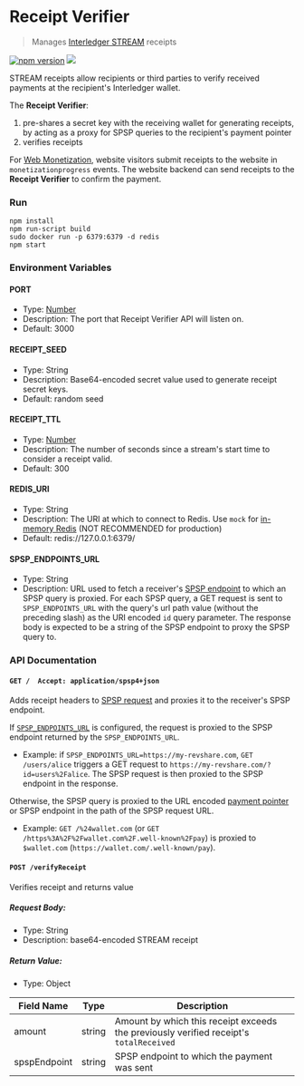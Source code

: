 # Receipt Verifier
> Manages [Interledger STREAM](https://interledger.org/rfcs/0029-stream/) receipts

[![npm version](https://badge.fury.io/js/%40coil%2Freceipt-verifier.svg)](https://badge.fury.io/js/%40coil%2Freceipt-verifier)
![](https://github.com/wilsonianb/receipt-verifier/workflows/Node.js%20CI/badge.svg)

STREAM receipts allow recipients or third parties to verify received payments at the recipient's Interledger wallet.

The **Receipt Verifier**:

1. pre-shares a secret key with the receiving wallet for generating receipts, by acting as a proxy for SPSP queries to the recipient's payment pointer
2. verifies receipts

For [Web Monetization](https://github.com/interledger/rfcs/blob/master/0028-web-monetization/0028-web-monetization.md), website visitors submit receipts to the website in `monetizationprogress` events. The website backend can send receipts to the **Receipt Verifier** to confirm the payment.

### Run

```
npm install
npm run-script build
sudo docker run -p 6379:6379 -d redis
npm start
```

### Environment Variables

#### PORT
* Type: [Number](https://developer.mozilla.org/en-US/docs/Web/JavaScript/Reference/Global_Objects/Number)
* Description: The port that Receipt Verifier API will listen on.
* Default: 3000

#### RECEIPT_SEED
* Type: String
* Description: Base64-encoded secret value used to generate receipt secret keys.
* Default: random seed

#### RECEIPT_TTL
* Type: [Number](https://developer.mozilla.org/en-US/docs/Web/JavaScript/Reference/Global_Objects/Number)
* Description: The number of seconds since a stream's start time to consider a receipt valid.
* Default: 300

#### REDIS_URI
* Type: String
* Description: The URI at which to connect to Redis. Use `mock` for [in-memory Redis](https://www.npmjs.com/package/ioredis-mock) (NOT RECOMMENDED for production)
* Default: redis://127.0.0.1:6379/

#### SPSP_ENDPOINTS_URL
* Type: String
* Description: URL used to fetch a receiver's [SPSP endpoint](https://interledger.org/rfcs/0009-simple-payment-setup-protocol/) to which an SPSP query is proxied.
For each SPSP query, a GET request is sent to `SPSP_ENDPOINTS_URL` with the query's url path value (without the preceding slash) as the URI encoded `id` query parameter.
The response body is expected to be a string of the SPSP endpoint to proxy the SPSP query to.

### API Documentation

#### `GET /  Accept: application/spsp4+json`
Adds receipt headers to [SPSP request](https://interledger.org/rfcs/0009-simple-payment-setup-protocol/) and proxies it to the receiver's SPSP endpoint.

If [`SPSP_ENDPOINTS_URL`](#spsp_endpoints_url) is configured, the request is proxied to the SPSP endpoint returned by the `SPSP_ENDPOINTS_URL`.
* Example: if `SPSP_ENDPOINTS_URL=https://my-revshare.com`, `GET /users/alice` triggers a GET request to `https://my-revshare.com/?id=users%2Falice`. The SPSP request is then proxied to the SPSP endpoint in the response.

Otherwise, the SPSP query is proxied to the URL encoded [payment pointer](https://paymentpointers.org/) or SPSP endpoint in the path of the SPSP request URL.
* Example: `GET /%24wallet.com` (or `GET /https%3A%2F%2Fwallet.com%2F.well-known%2Fpay`) is proxied to `$wallet.com` (`https://wallet.com/.well-known/pay`).

#### `POST /verifyReceipt`
Verifies receipt and returns value

##### Request Body:
* Type: String
* Description: base64-encoded STREAM receipt

##### Return Value:
* Type: Object

| Field Name   | Type   | Description              |
|--------------|--------|--------------------------|
| amount       | string | Amount by which this receipt exceeds the previously verified receipt's `totalReceived` |
| spspEndpoint | string | SPSP endpoint to which the payment was sent |
